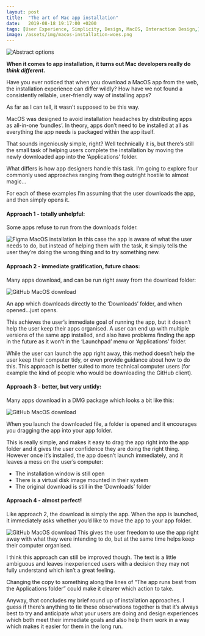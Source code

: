 ```yaml
---
layout: post
title:  "The art of Mac app installation"
date:   2019-08-18 19:17:00 +0200
tags: [User Experience, Simplicity, Design, MacOS, Interaction Design,]
image: /assets/img/macos-installation-woes.png
---
```

![Abstract options]({{site.baseurl}}/assets/img/macos-installation-woes.png)


**When it comes to app installation, it turns out Mac developers really do _think different_.**

Have you ever noticed that when you download a MacOS app from the web, the installation experience can differ wildly? How have we not found a consistently reliable, user-friendly way of installing apps?

As far as I can tell, it wasn’t supposed to be this way. 

MacOS was designed to avoid installation headaches by distributing apps as all-in-one ‘bundles’. In theory, apps don’t need to be installed at all as everything the app needs is packaged within the app itself. 

That sounds ingeniously simple, right? Well technically it is, but there’s still the small task of helping users complete the installation by moving the newly downloaded app into the ‘Applications’ folder.

What differs is how app designers handle this task. I’m going to explore four commonly used approaches ranging from theg outright hostile to almost magic…

For each of these examples I’m assuming that the user downloads the app, and then simply opens it.

#### Approach 1 - totally unhelpful:

Some apps refuse to run from the downloads folder.

![Figma MacOS installation]({{site.baseurl}}/assets/img/figma-macos-install-message.png)
In this case the app is aware of what the user needs to do, but instead of helping them with the task, it simply tells the user they’re doing the wrong thing and to try something new.

#### Approach 2 - immediate gratification, future chaos:

Many apps download, and can be run right away from the download folder:

![GitHub MacOS download]({{site.baseurl}}/assets/img/github-macos-download.png)

An app which downloads directly to the ‘Downloads’ folder, and when opened…just opens. 

This achieves the user’s immediate goal of running the app, but it doesn’t help the user keep their apps organised.  A user can end up with multiple versions of the same app installed, and also have problems finding the app in the future as it won’t in the ‘Launchpad’ menu or ‘Applications’ folder. 

While the user can launch the app right away, this method doesn’t help the user keep their computer tidy, or even provide guidance about how to do this. This approach is better suited to more technical computer users (for example the kind of people who would be downloading the GitHub client).

#### Approach 3 - better, but very untidy:
Many apps download in a DMG package which looks a bit like this:

![GitHub MacOS download]({{site.baseurl}}/assets/img/airtame-macos-installer.png)

When you launch the downloaded file, a folder is opened and it encourages you dragging the app into your app folder.

This is really simple, and makes it easy to drag the app right into the app folder and it gives the user confidence they are doing the right thing.  However once it’s installed, the app doesn’t launch immediately, and it leaves a mess on the user’s computer:
- The installation window is still open
- There is a virtual disk image mounted in their system
- The original download is still in the ’Downloads’ folder

#### Approach 4 - almost perfect!

Like approach 2, the download is simply the app. When the app is launched, it immediately asks whether you’d like to move the app to your app folder.

![GitHub MacOS download]({{site.baseurl}}/assets/img/disk-sensei-macos-install.png)
This gives the user freedom to use the app right away with what they were intending to do, but at the same time helps keep their computer organised.

I think this approach can still be improved though. The text is a little ambiguous and leaves inexperienced users with a decision they may not fully understand which isn’t a great feeling. 

Changing the copy to something along the lines of  “The app runs best from the Applications folder” could make it clearer which action to take.

Anyway, that concludes my brief round up of installation approaches. I guess if there’s anything to tie these observations together is that it’s always best to try and anticipate what your users are doing and design experiences which both meet their immediate goals and also help them work in a way which makes it easier for them in the long run.
